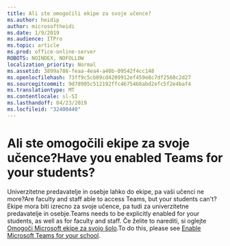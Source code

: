 ```yaml
---
title: Ali ste omogočili ekipe za svoje učence?
ms.author: heidip
author: microsoftheidi
ms.date: 1/9/2019
ms.audience: ITPro
ms.topic: article
ms.prod: office-online-server
ROBOTS: NOINDEX, NOFOLLOW
localization_priority: Normal
ms.assetid: 3899a788-feaa-4ea4-a40b-09542f4cc148
ms.openlocfilehash: 73ff9c5cb09cd4209912ef459e8c7df2560c2d27
ms.sourcegitcommit: 9d78905c512192ffc4675468abd2efc5f2e4baf4
ms.translationtype: MT
ms.contentlocale: sl-SI
ms.lasthandoff: 04/23/2019
ms.locfileid: "32400440"
---
```

# <a name="have-you-enabled-teams-for-your-students"></a><span data-ttu-id="da47a-102">Ali ste omogočili ekipe za svoje učence?</span><span class="sxs-lookup"><span data-stu-id="da47a-102">Have you enabled Teams for your students?</span></span>


<span data-ttu-id="da47a-103">Univerzitetne predavatelje in osebje lahko do ekipe, pa vaši učenci ne more?</span><span class="sxs-lookup"><span data-stu-id="da47a-103">Are faculty and staff able to access Teams, but your students can't?</span></span> <span data-ttu-id="da47a-104">Ekipe mora biti izrecno za svoje učence, pa tudi za univerzitetne predavatelje in osebje.</span><span class="sxs-lookup"><span data-stu-id="da47a-104">Teams needs to be explicitly enabled for your students, as well as for faculty and staff.</span></span> <span data-ttu-id="da47a-105">Če želite to narediti, si oglejte [Omogoči Microsoft ekipe za svojo šolo](https://docs.microsoft.com/education/get-started/enable-microsoft-teams).</span><span class="sxs-lookup"><span data-stu-id="da47a-105">To do this, please see [Enable Microsoft Teams for your school](https://docs.microsoft.com/education/get-started/enable-microsoft-teams).</span></span>
  

